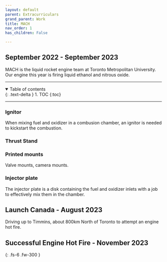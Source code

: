 ```yaml
---
layout: default
parent: Extracurriculars
grand_parent: Work
title: MACH
nav_order: 1
has_children: False

---
```



## September 2022 - September 2023
MACH is the liquid rocket engine team at Toronto Metropolitan University. Our engine this year is firing liquid ethanol and nitrous oxide.

---

<details open markdown="block">
  <summary>
    Table of contents
  </summary>
  {: .text-delta }
1. TOC
{:toc}
</details>

---

### Ignitor
When mixing fuel and oxidizer in a combusion chamber, an ignitor is needed to kickstart the combustion.

### Thrust Stand


### Printed mounts 
Valve mounts, camera mounts.

### Injector plate
The injector plate is a disk containing the fuel and oxidizer inlets with a job to effectively mix them in the chamber.

## Launch Canada - August 2023
Driving up to Timmins, about 800km North of Toronto to attempt an engine hot fire.

## Successful Engine Hot Fire - November 2023


{: .fs-6 .fw-300 }